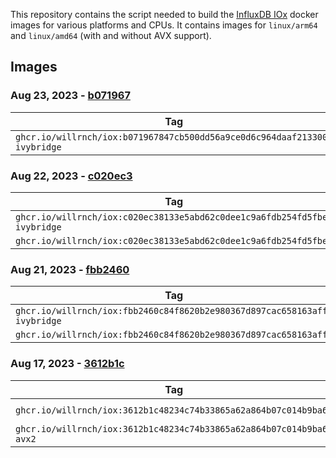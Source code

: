 This repository contains the script needed to build the [InfluxDB IOx](https://github.com/influxdata/influxdb_iox) docker images for various platforms and CPUs. 
It contains images for `linux/arm64` and `linux/amd64` (with and without AVX support). 


## Images

### Aug 23, 2023 - [b071967](https://github.com/influxdata/influxdb_iox/commit/b071967847cb500dd56a9ce0d6c964daaf213300c020ec3)

| Tag                                                                       | Platform      |
|---------------------------------------------------------------------------|---------------|
| `ghcr.io/willrnch/iox:b071967847cb500dd56a9ce0d6c964daaf213300-ivybridge` | `linux/amd64` |

### Aug 22, 2023 - [c020ec3](https://github.com/influxdata/influxdb_iox/commit/c020ec38133e5abd62c0dee1c9a6fdb254fd5fbe)

| Tag                                                                       | Platform      |
|---------------------------------------------------------------------------|---------------|
| `ghcr.io/willrnch/iox:c020ec38133e5abd62c0dee1c9a6fdb254fd5fbe-ivybridge` | `linux/amd64` |
| `ghcr.io/willrnch/iox:c020ec38133e5abd62c0dee1c9a6fdb254fd5fbe`           | `linux/arm64` |

### Aug 21, 2023 - [fbb2460](https://github.com/influxdata/influxdb_iox/commit/fbb2460c84f8620b2e980367d897cac658163aff)
| Tag                                                                       | Platform      |
|---------------------------------------------------------------------------|---------------|
| `ghcr.io/willrnch/iox:fbb2460c84f8620b2e980367d897cac658163aff-ivybridge` | `linux/amd64` |
| `ghcr.io/willrnch/iox:fbb2460c84f8620b2e980367d897cac658163aff`           | `linux/arm64` |

### Aug 17, 2023 - [3612b1c](https://github.com/influxdata/influxdb_iox/commit/3612b1c48234c74b33865a62a864b07c014b9ba6)

| Tag                                                                  | Platform                    |
|----------------------------------------------------------------------|-----------------------------|
| `ghcr.io/willrnch/iox:3612b1c48234c74b33865a62a864b07c014b9ba6`      | `linux/amd64` `linux/arm64` |
| `ghcr.io/willrnch/iox:3612b1c48234c74b33865a62a864b07c014b9ba6-avx2` | `linux/amd64`               |
